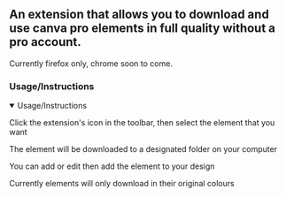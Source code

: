 ## An extension that allows you to download and use canva pro elements in full quality without a pro account.
Currently firefox only, chrome soon to come.

### Usage/Instructions
<details open>
  <summary>Usage/Instructions</summary>

Click the extension's icon in the toolbar, then select the element that you want

The element will be downloaded to a designated folder on your computer

You can add or edit then add the element to your design

Currently elements will only download in their original colours
</details>
